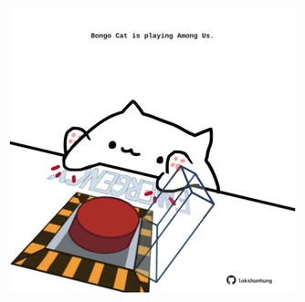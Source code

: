<!-- built at 20/06/2021, 07:07:02 UTC -->
<p align="center">
  <img width="500" height="500" src="./ReadmeImage.svg">
</p>
